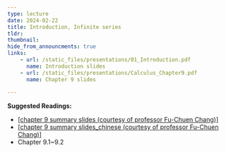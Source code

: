 ```yaml
---
type: lecture
date: 2024-02-22
title: Introduction, Infinite series
tldr: 
thumbnail: 
hide_from_announcments: true
links: 
    - url: /static_files/presentations/01_Introduction.pdf
      name: Introduction slides
    - url: /static_files/presentations/Calculus_Chapter9.pdf
      name: Chapter 9 slides
      
---
```

**Suggested Readings:**
- [[chapter 9 summary slides (courtesy of professor Fu-Chuen Chang)]](/nsysu-calculus2-2024/static_files/presentations/Chap09_Summary.pdf)
- [[chapter 9 summary slides_chinese (courtesy of professor Fu-Chuen Chang)]](/nsysu-calculus2-2024/static_files/presentations/chap09_Summary_Chinese.pdf)
- Chapter 9.1~9.2
